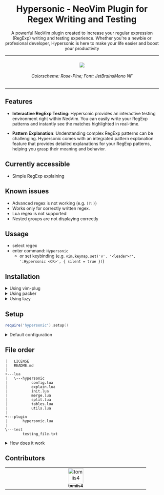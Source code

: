 <h1 align="center"> Hypersonic - NeoVim Plugin for Regex Writing and Testing </h1>

<p align="center">
    A powerful NeoVim plugin created to increase your regular expression (RegExp) writing and testing experience. 
    Whether you're a newbie or profesional developer, Hypersonic is here to make your life easier and boost your productivity
</p>


<hr>

<h3 align="center"> <img src="https://media.discordapp.net/attachments/772927831441014847/1120439746909458442/image.png?width=886&height=458"> </h3>
<h6 align="center"> Colorscheme: Rose-Pine; Font: JetBrainsMono NF </h6>

<hr>


## Features

- **Interactive RegExp Testing**:  Hypersonic provides an interactive testing environment right within NeoVim. You can easily write your RegExp patterns and instantly see the matches highlighted in real-time.

- **Pattern Explanation**: Understanding complex RegExp patterns can be challenging. Hypersonic comes with an integrated pattern explanation feature that provides detailed explanations for your RegExp patterns, helping you grasp their meaning and behavior.


## Currently accessible
- Simple RegExp explaining

## Known issues
- Advanced regex is not working (e.g. `(?:)`)
- Works only for correctly written regex.
- Lua regex is not supported
- Nested groups are not displaying correctly

## Ussage
- select regex
- enter command: `Hypersonic`
    - or set keybinding (e.g. `vim.keymap.set('v', '<leader>r', ':Hypersonic <CR>', { silent = true })`)

## Installation

<details>
<summary> Using vim-plug </summary>

```vim
Plug 'tomiis4/Hypersonic.nvim'
```

</details>

<details>
<summary> Using packer </summary>

```lua
use 'tomiis4/Hypersonic.nvim'
```

</details>

<details>
<summary> Using lazy </summary>

```lua
return {
    'tomiis4/Hypersonic.nvim',
    cmd = "Hypersonic",
    config = function()
        require('hypersonic').setup({
            -- config
        })
    end
}
```

</details>


## Setup

```lua
require('hypersonic').setup()
```

<details>
<summary> Default configuration </summary>

```lua
require('hypersonic').setup({
    ---@type 'none'|'single'|'double'|'rounded'|'solid'|'shadow'|table
    border = 'rounded',
    ---@type number 0-100
    winblend = 0,
    ---@type boolean
    add_padding = true,
    ---@type string
    hl_group = 'Keyword'
})
```

</details>


## File order
```
|   LICENSE
|   README.md
|
+---lua
|   \---hypersonic
|           config.lua
|           explain.lua
|           init.lua
|           merge.lua
|           split.lua
|           tables.lua
|           utils.lua
|
+---plugin
|       hypersonic.lua
|
\---test
        testing_file.txt
```

<details>
<summary> How does it work </summary>

## How does it work?

### Process
-  Take regex from current line.
-  Spit to specified format.
-  Explain that regex.
-  Return result in floating window.


### Split

<details>
<summary> input </summary>

```
gr[ae]y
```

</details>

<details>
<summary> output </summary>

```js
{
    "g",
    "r",
    {
        "#CLASS", // #CLASS or #GROUP
        "a",
        "e",
    },
    "y",
}
```

</details>

<details>
<summary> meta characters table </summary>

```lua
local meta_table = {
    ['n'] = 'Newline',
    ['r'] = 'Carriage return',
    ['t'] = 'Tab',
    ['s'] = 'Any whitespace character',
    ['S'] = 'Any non-whitespace character',
    ['d'] = 'Any digit',
    -- more in tables.lua
}
```

</details>

- create new table `main={}`, variable `depth=0`, `escape_char=false`
- loop for each char
    - `(`, `[`
        - `depth++`
        - create new table at `depth`
        - add `#CLASS` or `#GROUP` to new table
    - `)`, `]`
        - `depth--`
    - `\`
        - `escape_char=true`
        - if `escape_char` will be `true` and next char. is in meta characters table
            - put `\<char>`, else put only char


### Explain

<details>
<summary> input </summary>

```js
{
    'g',
    'r',
    {
        '#CLASS', // #CLASS or #GROUP
        'a',
        'e',
    },
    'y',
}
```

</details>

<details>
<summary> output </summary>

```lua
{
    { '', 'gr[ae]y' },
    { 'g',     'Match g' },
    { 'r',     'Match r' },
    {
        { 'class #CLASS', '#CLASS' },
        { 'a',            'Match a', },
        { '',             'or', },
        { 'e',            'Match e', },
    },
    { 'y', 'Match y', }
}
```

</details>

- create `result` table
    - idx 1 = title (format: `Regex: <regex>`)
- recursively loop trough `input`
    - global
        - if character `* + ?`
            - edit last character to specific type

    - non class
        - if char will start with `\`, get info from `meta_table`
        - else put char in table

    - class
        - if characters next to each-other, its `or`
        - if character `-` make range
- types
    - `.`, any character
    - `|`, or
    - `?`, zero or one x?
    - `*`, 0 or more x*
    - `+`, 1 or more x+
    - `-`, from-to
    - `$`, end of string
    - `^`, start of string


### Merge

<details open>
<summary> input </summary>

```js
{
    { '', 'gr[ae]y' },
    { 'g',     "Match g' },
    { 'r',     "Match r' },
    {
        { 'class #CLASS', '#CLASS' },
        { 'a',            'Match a' },
        { '',             'gr' },
        { 'e',            'Match e' },
    },
    { 'y', 'Match y', }
}
```

</details>

<details open>
<summary> output </summary>

```lua
{
    {'',  'gr[ae]y'},
    {'gr',     'Match gr'},
    {'[ae]',   'Match either', 
        {'one character from list ae'},
    },
    {'y',      'Match "y"'}
}
```

</details>

<details>
<summary> NeoVim output </summary>

```
+-gr[ae]y------------------------------+
| "gr":   Match gr                     |
| "[ae]": Match either                 |
|    1) one chacarcter from list ae    |
| "y":    Match y                      |
+--------------------------------------+
```

</details>


- `v`: 1 = key, 2 = explanation
- `temp`: 1 = key, 2 = value, 3 = second data

</details>


## Contributors

<table>
    <tbody>
        <tr>
            <td align="center" valign="top" width="14.28%">
                <a href="https://github.com/tomiis4">
                <img src="https://avatars.githubusercontent.com/u/87276646?v=4" width="50px;" alt="tomiis4"/><br /><sub><b>tomiis4</b></sub>
                </a><br/>
            </td>
        </tr>
    </tbody>
</table>
